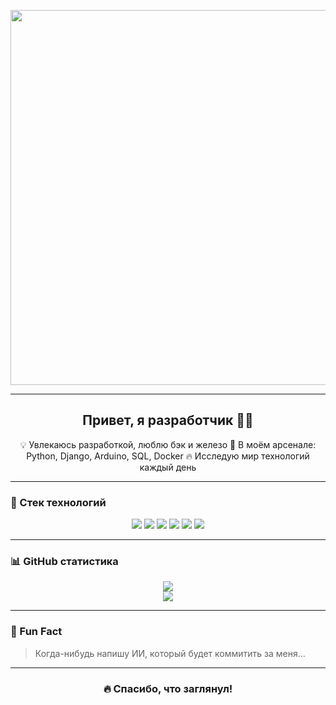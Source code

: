 <!-- 🔥 Гифка костра -->
<p align="center">
  <img src="https://media.giphy.com/media/l2QZSoIjDsMph1K5G/giphy.gif" width="600"/>
</p>


---

<h2 align="center">Привет, я разработчик 👨‍💻</h2>

<p align="center">
💡 Увлекаюсь разработкой, люблю бэк и железо  
🧰 В моём арсенале: Python, Django, Arduino, SQL, Docker  
🔥 Исследую мир технологий каждый день  
</p>

---

### 🚀 Стек технологий

<p align="center">
  <img src="https://img.shields.io/badge/-SQL-4479A1?style=flat-square&logo=postgresql&logoColor=white" />
  <img src="https://img.shields.io/badge/-PostgreSQL-336791?style=flat-square&logo=postgresql&logoColor=white" />
  <img src="https://img.shields.io/badge/-Docker-2496ED?style=flat-square&logo=docker&logoColor=white" />
  <img src="https://img.shields.io/badge/-HTML5-E34F26?style=flat-square&logo=html5&logoColor=white" />
  <img src="https://img.shields.io/badge/-CSS3-1572B6?style=flat-square&logo=css3&logoColor=white" />
  <img src="https://img.shields.io/badge/-Arduino-00979D?style=flat-square&logo=arduino&logoColor=white" />
</p>

---

### 📊 GitHub статистика

<p align="center">
  <img src="https://github-readme-stats.vercel.app/api?username=MaxiSnowPython&show_icons=true&theme=tokyonight" />
  <br/>
  <img src="https://github-readme-stats.vercel.app/api/top-langs/?username=MaxiSnowPython&layout=compact&theme=tokyonight" />
</p>

---

### 🧠 Fun Fact

> Когда-нибудь напишу ИИ, который будет коммитить за меня...

---

<h3 align="center">🔥 Спасибо, что заглянул!</h3>
